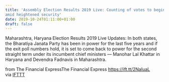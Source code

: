 ```yaml
---
title: 'Assembly Election Results 2019 Live: Counting of votes to begin at 8 AM
amid heightened security'
date: 2019-10-24T01:11:00+01:00
draft: false
---
```


Maharashtra, Haryana Election Results 2019 Live Updates: In both states, the Bharatiya Janata Party has been in power for the last five years and if the exit poll numbers hold, it is set to come back to power for the second straight term under its incumbent chief ministers — Manohar Lal Khattar in Haryana and Devendra Fadnavis in Maharashtra.  
  
from The Financial ExpressThe Financial Express https://ift.tt/2NaIuaL  
via [IFTTT](https://ifttt.com/?ref=da&site=blogger)